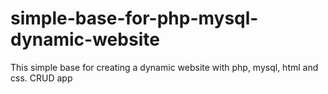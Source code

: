 # simple-base-for-php-mysql-dynamic-website
This simple base for creating a dynamic website with php, mysql, html and css. CRUD app

